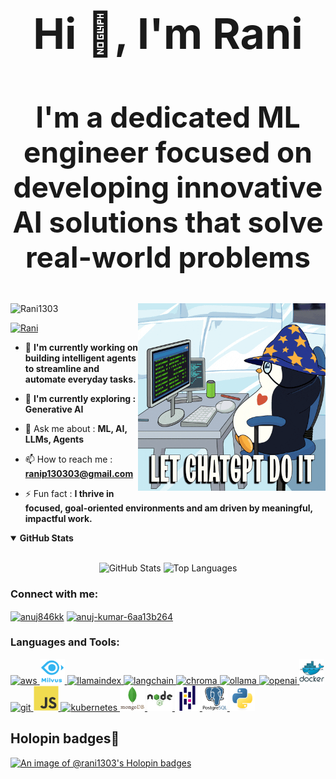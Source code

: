 <h1 align="center" style="font-size: 68px;">Hi 👋, I'm Rani</h1>
<h3 align="center" style="font-size: 46px;">I'm a dedicated ML engineer focused on developing innovative AI solutions that solve real-world problems</h3>
<img alt ="Coding" align="right" width="300" src="./coding.gif"/>
<p align="left"> <img margin-top="10 px" src="https://komarev.com/ghpvc/?username=Rani1303&label=Profile%20views&color=0e75b6&style=flat" alt="Rani1303" /> </p>

<p align="left"> <a href="https://www.linkedin.com/in/rani03/" target="blank"><img src="https://img.shields.io/twitter/follow/Rani?logo=twitter&style=for-the-badge" alt="Rani" /></a> </p>

- 🔭 **I'm currently working on building intelligent agents to streamline and automate everyday tasks.**

- 🌱 **I'm currently exploring : Generative AI**

- 💬 Ask me about : **ML, AI, LLMs, Agents**

- 📫 How to reach me : **ranip130303@gmail.com**

- ⚡ Fun fact : **I thrive in focused, goal-oriented environments and am driven by meaningful, impactful work.**

<details open>
  <summary><b>GitHub Stats</b> </summary>
  <br>
  <p align="center">
    <picture>
      <source 
        srcset="https://github-readme-stats.vercel.app/api?username=Rani1303&show_icons=true&line_height=40&theme=dark" 
        media="(prefers-color-scheme: dark)">
      <img 
        src="https://github-readme-stats.vercel.app/api?username=Rani1303&show_icons=true&line_height=40&theme=default" 
        alt="GitHub Stats">
    </picture>
    <picture>
      <source 
        srcset="https://github-readme-stats.vercel.app/api/top-langs/?username=Rani1303&hide=css,shell&theme=dark" 
        media="(prefers-color-scheme: dark)">
      <img 
        src="https://github-readme-stats.vercel.app/api/top-langs/?username=Rani1303&hide=css,shell&theme=default" 
        alt="Top Languages">
    </picture>
  </p>
</details>



<h3 align="left">Connect with me:</h3>
<p align="left">
<a href="https://x.com/Rani_2201" target="blank"><img align="center" src="https://raw.githubusercontent.com/rahuldkjain/github-profile-readme-generator/master/src/images/icons/Social/twitter.svg" alt="anuj846kk" height="30" width="40" /></a>
<a href="https://www.linkedin.com/in/rani03/" target="blank"><img align="center" src="https://raw.githubusercontent.com/rahuldkjain/github-profile-readme-generator/master/src/images/icons/Social/linked-in-alt.svg" alt="anuj-kumar-6aa13b264" height="30" width="40" /></a>
</p>

<h3 align="left">Languages and Tools:</h3>
<p align="left">
  <a href="https://aws.amazon.com/" target="_blank" rel="noreferrer">
    <img src="https://img.icons8.com/?size=100&id=33039&format=png&color=000000" alt="aws" width="40" height="40"/>
  </a>
  <a href="https://milvus.io/" target="_blank" rel="noreferrer">
    <img src="https://github.com/cncf/landscape/blob/master/hosted_logos/milvus.svg" alt="milvus" width="40" height="40"/>
  </a>
  <a href="https://llamaindex.ai/" target="_blank" rel="noreferrer">
    <img src="https://brandfetch.com/llamaindex.ai?view=library&library=default&collection=logos&asset=idcsDhWsl4" alt="llamaindex" width="40" height="40"/>
  </a>
  <a href="https://langchain.com/" target="_blank" rel="noreferrer">
    <img src="https://github.com/detain/svg-logos/blob/master/svg/l/langchain-1.svg" alt="langchain" width="40" height="40"/>
  </a>
  <a href="https://www.trychroma.com/" target="_blank" rel="noreferrer">
    <img src="https://github.com/gilbarbara/logos/blob/main/logos/chroma.svg" alt="chroma" width="40" height="40"/>
  </a>
  <a href="https://ollama.com/" target="_blank" rel="noreferrer">
    <img src="https://logowik.com/ollama-language-model-logo-vector-71308.html" alt="ollama" width="40" height="40"/>
  </a>
  <a href="https://openai.com/" target="_blank" rel="noreferrer">
    <img src="https://img.icons8.com/?size=100&id=FBO05Dys9QCg&format=png&color=000000" alt="openai" width="40" height="40"/>
  </a>
  <a href="https://www.docker.com/" target="_blank" rel="noreferrer">
    <img src="https://raw.githubusercontent.com/devicons/devicon/master/icons/docker/docker-original-wordmark.svg" alt="docker" width="40" height="40"/>
  </a>
  <a href="https://git-scm.com/" target="_blank" rel="noreferrer">
    <img src="https://www.vectorlogo.zone/logos/git-scm/git-scm-icon.svg" alt="git" width="40" height="40"/>
  </a>
  <a href="https://developer.mozilla.org/en-US/docs/Web/JavaScript" target="_blank" rel="noreferrer">
    <img src="https://raw.githubusercontent.com/devicons/devicon/master/icons/javascript/javascript-original.svg" alt="javascript" width="40" height="40"/>
  </a>
  <a href="https://kubernetes.io" target="_blank" rel="noreferrer">
    <img src="https://www.vectorlogo.zone/logos/kubernetes/kubernetes-icon.svg" alt="kubernetes" width="40" height="40"/>
  </a>
  <a href="https://www.mongodb.com/" target="_blank" rel="noreferrer">
    <img src="https://raw.githubusercontent.com/devicons/devicon/master/icons/mongodb/mongodb-original-wordmark.svg" alt="mongodb" width="40" height="40"/>
  </a>
  <a href="https://nodejs.org" target="_blank" rel="noreferrer">
    <img src="https://raw.githubusercontent.com/devicons/devicon/master/icons/nodejs/nodejs-original-wordmark.svg" alt="nodejs" width="40" height="40"/>
  </a>
  <a href="https://pandas.pydata.org/" target="_blank" rel="noreferrer">
    <img src="https://raw.githubusercontent.com/devicons/devicon/2ae2a900d2f041da66e950e4d48052658d850630/icons/pandas/pandas-original.svg" alt="pandas" width="40" height="40"/>
  </a>
  <a href="https://www.postgresql.org" target="_blank" rel="noreferrer">
    <img src="https://raw.githubusercontent.com/devicons/devicon/master/icons/postgresql/postgresql-original-wordmark.svg" alt="postgresql" width="40" height="40"/>
  </a>
  <a href="https://www.python.org" target="_blank" rel="noreferrer">
    <img src="https://raw.githubusercontent.com/devicons/devicon/master/icons/python/python-original.svg" alt="python" width="40" height="40"/>
  </a>
</p>

## Holopin badges👀
[![An image of @rani1303's Holopin badges](https://holopin.me/rani1303)](https://holopin.io/@rani1303)
